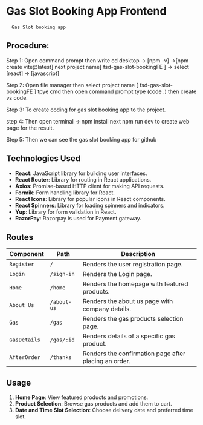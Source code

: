 # Gas Slot Booking App Frontend

      Gas Slot booking app 

## Procedure:

Step 1: Open command prompt then write cd desktop -> [npm -v] ->[npm create vite@latest] next project name[ fsd-gas-slot-bookingFE ] -> select [react] -> [javascript]

Step 2: Open file manager then select project name [ fsd-gas-slot-bookingFE ] tpye cmd then open command prompt type (code .) then create vs code.

Step 3: To create coding for gas slot booking app to the project.

step 4: Then open terminal -> npm install next npm run dev to create web page for the result.

Step 5: Then we can see the gas slot booking app for github

## Technologies Used

- **React**: JavaScript library for building user interfaces.
- **React Router**: Library for routing in React applications.
- **Axios**: Promise-based HTTP client for making API requests.
- **Formik**: Form handling library for React.
- **React Icons**: Library for popular icons in React components.
- **React Spinners**: Library for loading spinners and indicators.
- **Yup**: Library for form validation in React.
- **RazorPay**: Razorpay is used for Payment gateway.

## Routes

| **Component** | **Path**    | **Description**                                       |
| ------------- | ----------- | ----------------------------------------------------- |
| `Register`    | `/`         | Renders the user registration page.                   |
| `Login`       | `/sign-in`  | Renders the Login page.                               |
| `Home`        | `/home`     | Renders the homepage with featured products.          |
| `About Us`    | `/about-us` | Renders the about us page with company details.       |
| `Gas`         | `/gas`      | Renders the gas products selection page.              |
| `GasDetails`  | `/gas/:id`  | Renders details of a specific gas product.            |
| `AfterOrder`  | `/thanks`   | Renders the confirmation page after placing an order. |

## Usage

1. **Home Page**: View featured products and promotions.
2. **Product Selection**: Browse gas products and add them to cart.
3. **Date and Time Slot Selection**: Choose delivery date and preferred time slot.
